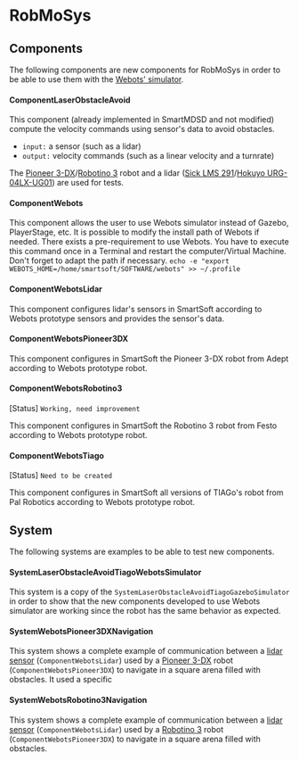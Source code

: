 # RobMoSys

## Components
The following components are new components for RobMoSys in order to be able to use them with the [Webots' simulator](https://cyberbotics.com).

#### ComponentLaserObstacleAvoid
This component (already implemented in SmartMDSD and not modified) compute the velocity commands using sensor's data to avoid obstacles.
* `input:` a sensor (such as a lidar)
* `output:` velocity commands (such as a linear velocity and a turnrate)

The [Pioneer 3-DX](https://cyberbotics.com/doc/guide/pioneer-3dx)/[Robotino 3](https://cyberbotics.com/doc/guide/robotino3) robot and a lidar ([Sick LMS 291](https://cyberbotics.com/doc/guide/lidar-sensors#sick-lms-291)/[Hokuyo URG-04LX-UG01](https://cyberbotics.com/doc/guide/lidar-sensors#hokuyo-urg-04lx-ug01)) are used for tests.

#### ComponentWebots
This component allows the user to use Webots simulator instead of Gazebo, PlayerStage, etc. It is possible to modify the install path of Webots if needed. There exists a pre-requirement to use Webots. You have to execute this command once in a Terminal and restart the computer/Virtual Machine. Don't forget to adapt the path if necessary.
`echo -e "export WEBOTS_HOME=/home/smartsoft/SOFTWARE/webots" >> ~/.profile`

#### ComponentWebotsLidar
This component configures lidar's sensors in SmartSoft according to Webots prototype sensors and provides the sensor's data.

#### ComponentWebotsPioneer3DX
This component configures in SmartSoft the Pioneer 3-DX robot from Adept according to Webots prototype robot.

#### ComponentWebotsRobotino3
[Status] `Working, need improvement`

This component configures in SmartSoft the Robotino 3 robot from Festo according to Webots prototype robot.

#### ComponentWebotsTiago
[Status] `Need to be created`

This component configures in SmartSoft all versions of TIAGo's  robot from Pal Robotics according to Webots prototype robot.



## System
The following systems are examples to be able to test new components.

#### SystemLaserObstacleAvoidTiagoWebotsSimulator
This system is a copy of the `SystemLaserObstacleAvoidTiagoGazeboSimulator` in order to show that the new components developed to use Webots simulator are working since the robot has the same behavior as expected.

#### SystemWebotsPioneer3DXNavigation
This system shows a complete example of communication between a [lidar sensor](https://cyberbotics.com/doc/guide/lidar-sensors) (`ComponentWebotsLidar`) used by a [Pioneer 3-DX](https://cyberbotics.com/doc/guide/pioneer-3dx) robot (`ComponentWebotsPioneer3DX`) to navigate in a square arena filled with obstacles. It used a specific

#### SystemWebotsRobotino3Navigation
This system shows a complete example of communication between a [lidar sensor](https://cyberbotics.com/doc/guide/lidar-sensors) (`ComponentWebotsLidar`) used by a [Robotino 3](https://cyberbotics.com/doc/guide/robotino3) robot (`ComponentWebotsPioneer3DX`) to navigate in a square arena filled with obstacles.
